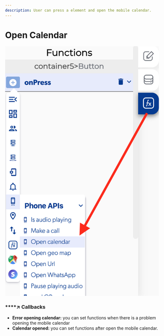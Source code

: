 ```yaml
---
description: User can press a element and open the mobile calendar.
---
```


# Open Calendar

![](../../../.gitbook/assets/captura-de-pantalla-2020-02-10-a-la-s-13.15.41.png)



### \*\*\*\*↗ **Callbacks**

* **Error opening calendar:** you can set functions when there is a problem opening the mobile calendar
* **Calendar opened:** you can set functions after open the mobile calendar.

